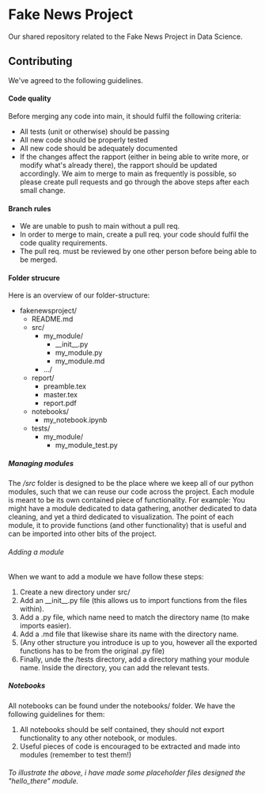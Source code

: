 # Fake News Project
Our shared repository related to the Fake News Project in Data Science.

## Contributing
We've agreed to the following guidelines.
#### Code quality
Before merging any code into main, it should fulfil the following criteria:
* All tests (unit or otherwise) should be passing
* All new code should be properly tested
* All new code should be adequately documented
* If the changes affect the rapport (either in being able to write more, or modify what's already there), the rapport should be updated accordingly.
We aim to merge to main as frequently is possible, so please create pull requests and go through the above steps after each small change.

#### Branch rules
* We are unable to push to main without a pull req.
* In order to merge to main, create a pull req. your code should fulfil the code quality requirements.
* The pull req. must be reviewed by one other person before being able to be merged.


#### Folder strucure
Here is an overview of our folder-structure:
* fakenewsproject/
  * README.md
  * src/
    * my_module/
      * \_\_init\_\_.py
      * my_module.py
      * my_module.md
    * .../
  * report/
    * preamble.tex
    * master.tex
    * report.pdf
  * notebooks/
    * my_notebook.ipynb
  * tests/
    * my_module/
      * my_module_test.py

##### Managing modules 
The */src* folder is designed to be the place where we keep all of our python modules, such that we can reuse our code across the project.
Each module is meant to be its own contained piece of functionality. For example: You might have a module dedicated to
data gathering, another dedicated to data cleaning, and yet a third dedicated to visualization. The point of each module,
it to provide functions (and other functionality) that is useful and can be imported into other bits of the project.
###### Adding a module
When we want to add a module we have follow these steps:
1. Create a new directory under src/
2. Add an \_\_init\_\_.py file (this allows us to import functions from the files within).
3. Add a .py file, which name need to match the directory name (to make imports easier).
4. Add a .md file that likewise share its name with the directory name.
5. (Any other structure you introduce is up to you, however all the exported functions has to be from the original .py file)
6. Finally, unde the /tests directory, add a directory mathing your module name. Inside the directory, you can add the relevant tests.

##### Notebooks
All notebooks can be found under the notebooks/ folder. We have the following guidelines for them:
1. All notebooks should be self contained, they should not export functionality to any other notebook, or modules.
2. Useful pieces of code is encouraged to be extracted and made into modules (remember to test them!)

###### To illustrate the above, i have made some placeholder files designed the "hello_there" module.

